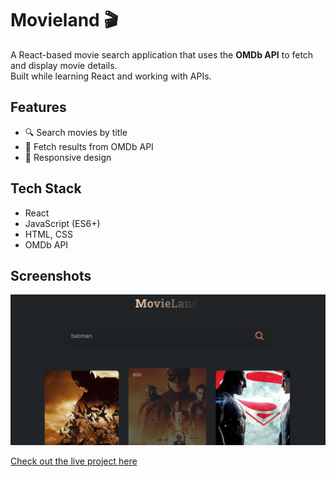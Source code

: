 # Movieland 🎬

A React-based movie search application that uses the **OMDb API** to fetch and display movie details.  
Built while learning React and working with APIs.

## Features
- 🔍 Search movies by title
- 🎥 Fetch results from OMDb API
- 📱 Responsive design

## Tech Stack
- React
- JavaScript (ES6+)
- HTML, CSS
- OMDb API

## Screenshots
![Movieland Screenshot](Screenshot.png)

[Check out the live project here](https://movie-land-gamma-five.vercel.app)



